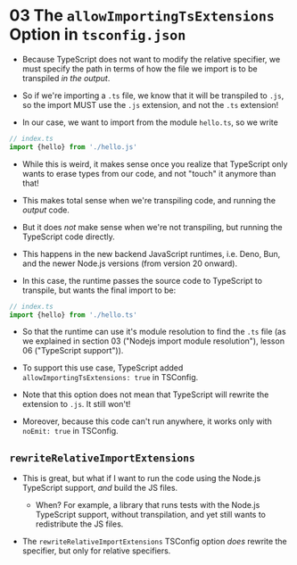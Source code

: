 # 03 The `allowImportingTsExtensions` Option in `tsconfig.json`

- Because TypeScript does not want to modify the relative specifier, we must specify the path in terms of how
  the file we import is to be transpiled _in the output_.

- So if we're importing a `.ts` file, we know that it will be transpiled to `.js`, so the import MUST use the `.js`
  extension, and not the `.ts` extension!

- In our case, we want to import from the module `hello.ts`, so we write

```js
// index.ts
import {hello} from './hello.js'
```

- While this is weird, it makes sense once you realize that TypeScript only wants to erase types from our code,
  and not "touch" it anymore than that!

- This makes total sense when we're transpiling code, and running the _output_ code.

- But it does _not_ make sense when we're not transpiling, but running the TypeScript code directly.

- This happens in the new backend JavaScript runtimes, i.e. Deno, Bun, and the newer Node.js versions
  (from version 20 onward).

- In this case, the runtime passes the source code to TypeScript to transpile, but wants the final import to be:

```js
// index.ts
import {hello} from './hello.ts'
```

- So that the runtime can use it's module resolution to find the `.ts` file
  (as we explained in section 03 ("Nodejs import module resolution"), lesson 06 ("TypeScript support")).

- To support this use case, TypeScript added `allowImportingTsExtensions: true` in TSConfig.

- Note that this option does not mean that TypeScript will rewrite the extension to `.js`. It still won't!

- Moreover, because this code can't run anywhere, it works only with `noEmit: true` in TSConfig.

## `rewriteRelativeImportExtensions`

- This is great, but what if I want to run the code using the Node.js TypeScript support,
  _and_ build the JS files.

  - When? For example, a library that runs tests with the Node.js TypeScript support, without transpilation,
    and yet still wants to redistribute the JS files.

- The `rewriteRelativeImportExtensions` TSConfig option  _does_ rewrite the specifier, but only
  for relative specifiers.
